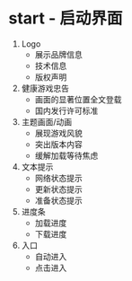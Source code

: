 # start - 启动界面
1. Logo
    + 展示品牌信息
    + 技术信息
    + 版权声明
2. 健康游戏忠告
    + 画面的显著位置全文登载
    + 国内发行许可标准
3. 主题画面/动画
    + 展现游戏风貌
    + 突出版本内容
    + 缓解加载等待焦虑
4. 文本提示
    + 网络状态提示
    + 更新状态提示
    + 准备状态提示
5. 进度条
    + 加载进度
    + 下载进度
6. 入口
    + 自动进入
    + 点击进入


